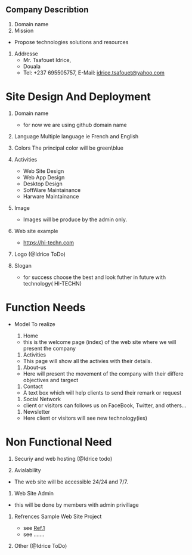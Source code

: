 ## Company Describtion
1. Domain name
1. Mission
 -	Propose technologies solutions and resources
1. Addresse
	-	Mr. Tsafouet Idrice,
	-	Douala
	-	Tel: +237 695505757, E-Mail: idrice.tsafouet@yahoo.com

#	Site Design And Deployment
1. Domain name
	- for now we are using github domain name 

1. Language
	Multiple language ie French and English

1. Colors
	The principal color will be green\blue

1. Activities
	- Web Site Design
	- Web App Design
	- Desktop Design
	- SoftWare Maintainance
	- Harware Maintainance

1. Image
	- Images will be produce by the admin only.

1. Web site example
	- https://hi-techn.com

1.	Logo (@Idrice ToDo)

1.	Slogan
	-	for success choose the best and look futher in future with technology( HI-TECHN)

# Function Needs
-	Model To realize
	1.	Home
	-	this is the welcome page (index) of the web site where we will present the company

	1.	Activities
	-	This page will show all the activies with their details.

	1.	About-us
	-	Here will present the movement of the company with their differe objectives and targect

	1.	Contact
	-	A text box which will help clients to send their remark or request

	1.	Social Network
	-	client or visitors can follows us on FaceBook, Twitter, and others...

	1.	Newsletter
	-	Here client or visitors will see new technology(ies)

# Non Functional Need

1.	Securiy and web hosting (@Idrice todo)

1.	Avialability
-	The web site will be accessible 24/24 and 7/7.

1.	Web Site Admin
-	 this will be done by members with admin privillage

1.	Refrences 
	Sample Web Site Project
	-	see [Ref.1](https://clockwise.software/blog/best-angular-applications/)
	- see .......
	
1.	Other (@Idrice ToDo)

